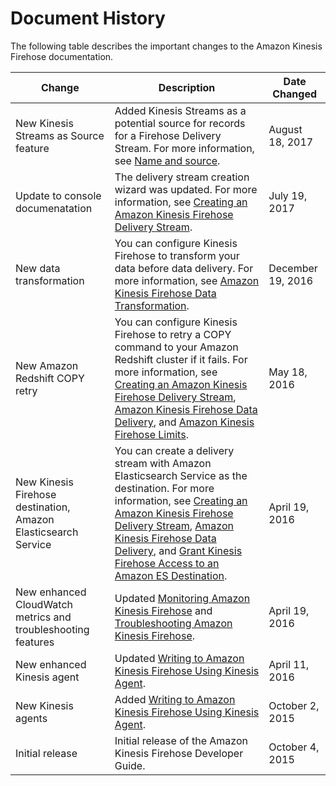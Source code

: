# Document History<a name="history"></a>

The following table describes the important changes to the Amazon Kinesis Firehose documentation\.


| Change | Description | Date Changed | 
| --- | --- | --- | 
| New Kinesis Streams as Source feature | Added Kinesis Streams as a potential source for records for a Firehose Delivery Stream\. For more information, see [Name and source](create-name.md)\. | August 18, 2017 | 
| Update to console documenatation | The delivery stream creation wizard was updated\. For more information, see [Creating an Amazon Kinesis Firehose Delivery Stream](basic-create.md)\. | July 19, 2017 | 
| New data transformation | You can configure Kinesis Firehose to transform your data before data delivery\. For more information, see [Amazon Kinesis Firehose Data Transformation](data-transformation.md)\. | December 19, 2016 | 
| New Amazon Redshift COPY retry | You can configure Kinesis Firehose to retry a COPY command to your Amazon Redshift cluster if it fails\. For more information, see [Creating an Amazon Kinesis Firehose Delivery Stream](basic-create.md), [Amazon Kinesis Firehose Data Delivery](basic-deliver.md), and [Amazon Kinesis Firehose Limits](limits.md)\. | May 18, 2016 | 
| New Kinesis Firehose destination, Amazon Elasticsearch Service | You can create a delivery stream with Amazon Elasticsearch Service as the destination\. For more information, see [Creating an Amazon Kinesis Firehose Delivery Stream](basic-create.md), [Amazon Kinesis Firehose Data Delivery](basic-deliver.md), and [Grant Kinesis Firehose Access to an Amazon ES Destination](controlling-access.md#using-iam-es)\. | April 19, 2016 | 
| New enhanced CloudWatch metrics and troubleshooting features | Updated [Monitoring Amazon Kinesis Firehose](monitoring.md) and [Troubleshooting Amazon Kinesis Firehose](troubleshooting.md)\. | April 19, 2016 | 
| New enhanced Kinesis agent | Updated [Writing to Amazon Kinesis Firehose Using Kinesis Agent](writing-with-agents.md)\. | April 11, 2016 | 
| New Kinesis agents | Added [Writing to Amazon Kinesis Firehose Using Kinesis Agent](writing-with-agents.md)\. | October 2, 2015 | 
| Initial release | Initial release of the Amazon Kinesis Firehose Developer Guide\. | October 4, 2015 | 